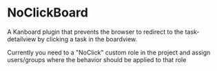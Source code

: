 # NoClickBoard

A Kanboard plugin that prevents the browser to redirect to the task-detailview by clicking a task in the boardview.

Currently you need to a "NoClick" custom role in the project and assign users/groups where the behavior should be applied to that role
